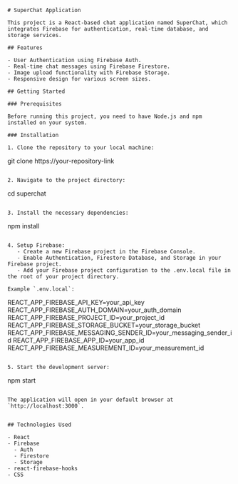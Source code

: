 
```type:Generated,lang:Markdown,path:,lines:0-0
# SuperChat Application

This project is a React-based chat application named SuperChat, which integrates Firebase for authentication, real-time database, and storage services. 

## Features

- User Authentication using Firebase Auth.
- Real-time chat messages using Firebase Firestore.
- Image upload functionality with Firebase Storage.
- Responsive design for various screen sizes.

## Getting Started

### Prerequisites

Before running this project, you need to have Node.js and npm installed on your system. 

### Installation

1. Clone the repository to your local machine:
```
git clone https://your-repository-link
```

2. Navigate to the project directory:
```
cd superchat
```

3. Install the necessary dependencies:
```
npm install
```

4. Setup Firebase:
   - Create a new Firebase project in the Firebase Console.
   - Enable Authentication, Firestore Database, and Storage in your Firebase project.
   - Add your Firebase project configuration to the .env.local file in the root of your project directory. 

Example `.env.local`:
```
REACT_APP_FIREBASE_API_KEY=your_api_key
REACT_APP_FIREBASE_AUTH_DOMAIN=your_auth_domain
REACT_APP_FIREBASE_PROJECT_ID=your_project_id
REACT_APP_FIREBASE_STORAGE_BUCKET=your_storage_bucket
REACT_APP_FIREBASE_MESSAGING_SENDER_ID=your_messaging_sender_id
REACT_APP_FIREBASE_APP_ID=your_app_id
REACT_APP_FIREBASE_MEASUREMENT_ID=your_measurement_id
```

5. Start the development server:
```
npm start
```

The application will open in your default browser at `http://localhost:3000`.


## Technologies Used

- React
- Firebase
  - Auth
  - Firestore
  - Storage
- react-firebase-hooks
- CSS
